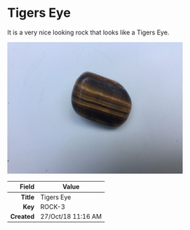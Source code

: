 # Tigers Eye
It is a very nice looking rock that looks like a Tigers Eye.
 


<img height="300px" src="10004.jpg"/>

|       Field | Value                   |
|------------:|-------------------------|
|   **Title** | Tigers Eye |
|     **Key** | ROCK-3 |
| **Created** | 27/Oct/18 11:16 AM |
        